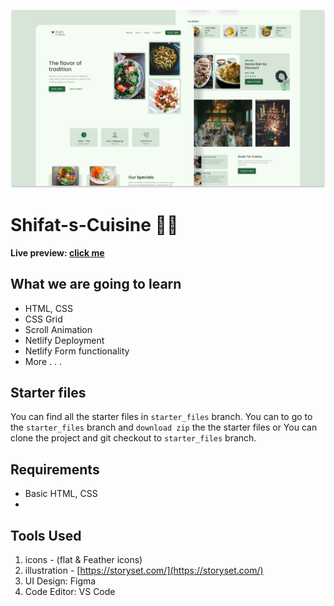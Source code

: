 ![](./readmeImg/banner.png)

# Shifat-s-Cuisine 👨‍🍳

**Live preview: [click me](https://shifat-s-cuisine.netlify.app/)**

## What we are going to learn

- HTML, CSS
- CSS Grid
- Scroll Animation
- Netlify Deployment
- Netlify Form functionality
- More . . .

## Starter files

You can find all the starter files in `starter_files` branch. You can to go to the `starter_files` branch and `download zip` the the starter files or You can clone the project and git checkout to `starter_files` branch.

## Requirements

- Basic HTML, CSS
- 
## Tools Used

1. icons - (flat & Feather icons)
2. illustration - [https://storyset.com/](https://storyset.com/)
3. UI Design: Figma
4. Code Editor: VS Code
